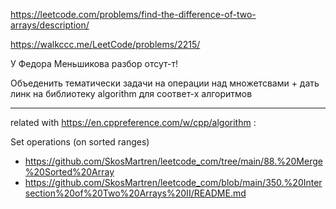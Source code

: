 https://leetcode.com/problems/find-the-difference-of-two-arrays/description/

https://walkccc.me/LeetCode/problems/2215/

У Федора Меньшикова разбор отсут-т!

Объеденить тематически задачи на операции над множетсвами + дать линк на библиотеку algorithm для соответ-х алгоритмов

_____

related with https://en.cppreference.com/w/cpp/algorithm :

Set operations (on sorted ranges)  
- https://github.com/SkosMartren/leetcode_com/tree/main/88.%20Merge%20Sorted%20Array
- https://github.com/SkosMartren/leetcode_com/blob/main/350.%20Intersection%20of%20Two%20Arrays%20II/README.md
